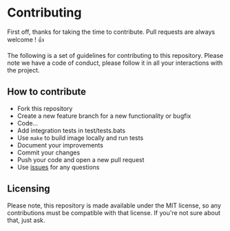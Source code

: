 # Contributing

First off, thanks for taking the time to contribute. Pull requests are always welcome ! :thumbsup:

The following is a set of guidelines for contributing to this repository.
Please note we have a code of conduct, please follow it in all your interactions with the project.

## How to contribute

- Fork this repository
- Create a new feature branch for a new functionality or bugfix
- Code...
- Add integration tests in test/tests.bats
- Use `make` to build image locally and run tests
- Document your improvements
- Commit your changes
- Push your code and open a new pull request
- Use [issues](https://github.com/hardware/mailserver/issues) for any questions

## Licensing

Please note, this repository is made available under the MIT license, so any contributions must be compatible with that license. If you're not sure about that, just ask.
